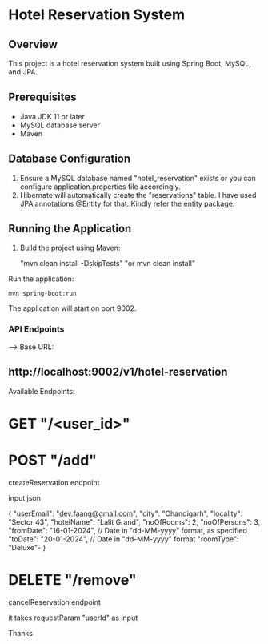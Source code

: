 # Hotel Reservation System

## Overview

This project is a hotel reservation system built using Spring Boot, MySQL, and JPA.

## Prerequisites

- Java JDK 11 or later
- MySQL database server
- Maven

## Database Configuration

1. Ensure a MySQL database named "hotel_reservation" exists or you can configure application.properties file accordingly.
2. Hibernate will automatically create the "reservations" table. I have used JPA annotations @Entity for that. Kindly refer the entity package.

## Running the Application

1. Build the project using Maven:
   
   "mvn clean install -DskipTests" "or mvn clean install"

Run the application:

    mvn spring-boot:run
    
The application will start on port 9002.

### API Endpoints

--> Base URL: 
## http://localhost:9002/v1/hotel-reservation

Available Endpoints:

# GET "/<user_id>" 

# POST "/add" 

createReservation endpoint


input json 

{
  "userEmail": "dev.faang@gmail.com",
  "city": "Chandigarh",
  "locality": "Sector 43",
  "hotelName": "Lalit Grand",
  "noOfRooms": 2,
  "noOfPersons": 3,
  "fromDate": "16-01-2024",  // Date in "dd-MM-yyyy" format, as specified
  "toDate": "20-01-2024",  // Date in "dd-MM-yyyy" format
  "roomType": "Deluxe"-
}

# DELETE "/remove" 

cancelReservation endpoint

it takes requestParam "userId" as input

Thanks
